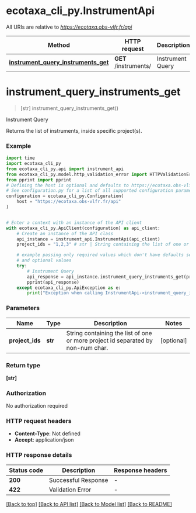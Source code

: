 # ecotaxa_cli_py.InstrumentApi

All URIs are relative to *https://ecotaxa.obs-vlfr.fr/api*

Method | HTTP request | Description
------------- | ------------- | -------------
[**instrument_query_instruments_get**](InstrumentApi.md#instrument_query_instruments_get) | **GET** /instruments/ | Instrument Query


# **instrument_query_instruments_get**
> [str] instrument_query_instruments_get()

Instrument Query

Returns the list of instruments, inside specific project(s).

### Example


```python
import time
import ecotaxa_cli_py
from ecotaxa_cli_py.api import instrument_api
from ecotaxa_cli_py.model.http_validation_error import HTTPValidationError
from pprint import pprint
# Defining the host is optional and defaults to https://ecotaxa.obs-vlfr.fr/api
# See configuration.py for a list of all supported configuration parameters.
configuration = ecotaxa_cli_py.Configuration(
    host = "https://ecotaxa.obs-vlfr.fr/api"
)


# Enter a context with an instance of the API client
with ecotaxa_cli_py.ApiClient(configuration) as api_client:
    # Create an instance of the API class
    api_instance = instrument_api.InstrumentApi(api_client)
    project_ids = "1,2,3" # str | String containing the list of one or more project id separated by non-num char. (optional)

    # example passing only required values which don't have defaults set
    # and optional values
    try:
        # Instrument Query
        api_response = api_instance.instrument_query_instruments_get(project_ids=project_ids)
        pprint(api_response)
    except ecotaxa_cli_py.ApiException as e:
        print("Exception when calling InstrumentApi->instrument_query_instruments_get: %s\n" % e)
```


### Parameters

Name | Type | Description  | Notes
------------- | ------------- | ------------- | -------------
 **project_ids** | **str**| String containing the list of one or more project id separated by non-num char. | [optional]

### Return type

**[str]**

### Authorization

No authorization required

### HTTP request headers

 - **Content-Type**: Not defined
 - **Accept**: application/json


### HTTP response details

| Status code | Description | Response headers |
|-------------|-------------|------------------|
**200** | Successful Response |  -  |
**422** | Validation Error |  -  |

[[Back to top]](#) [[Back to API list]](../README.md#documentation-for-api-endpoints) [[Back to Model list]](../README.md#documentation-for-models) [[Back to README]](../README.md)

